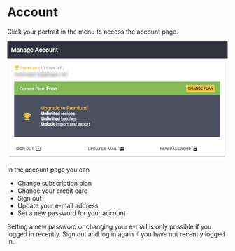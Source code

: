 # Account

Click your portrait in the menu to access the account page.

![Manage Account Page](../.gitbook/assets/image%20%2825%29.png)

In the account page you can 

* Change subscription plan
* Change your credit card
* Sign out
* Update your e-mail address
* Set a new password for your account

Setting a new password or changing your e-mail is only possible if you logged in recently. Sign out and log in again if you have not recently logged in.

